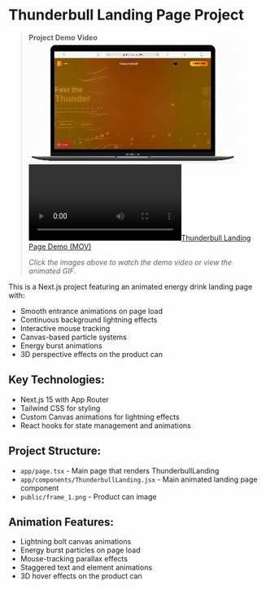 <!-- Use this file to provide workspace-specific custom instructions to Copilot. For more details, visit https://code.visualstudio.com/docs/copilot/copilot-customization#_use-a-githubcopilotinstructionsmd-file -->

# Thunderbull Landing Page Project

> **Project Demo Video**  
> [![Thunderbull Landing Page Demo (GIF)](public/demo-video.gif)](public/demo-video.mov)  
> [![Thunderbull Landing Page Demo (MOV)](public/demo-video.mov)](public/demo-video.mov)
>
> _Click the images above to watch the demo video or view the animated GIF._

This is a Next.js project featuring an animated energy drink landing page with:

- Smooth entrance animations on page load
- Continuous background lightning effects
- Interactive mouse tracking
- Canvas-based particle systems
- Energy burst animations
- 3D perspective effects on the product can

## Key Technologies:

- Next.js 15 with App Router
- Tailwind CSS for styling
- Custom Canvas animations for lightning effects
- React hooks for state management and animations

## Project Structure:

- `app/page.tsx` - Main page that renders ThunderbullLanding
- `app/components/ThunderbullLanding.jsx` - Main animated landing page component
- `public/frame_1.png` - Product can image

## Animation Features:

- Lightning bolt canvas animations
- Energy burst particles on page load
- Mouse-tracking parallax effects
- Staggered text and element animations
- 3D hover effects on the product can
